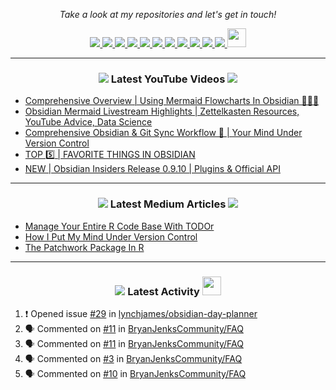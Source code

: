 <!-- Social Section -->
<p align="center">
  <i>Take a look at my repositories and let's get in touch!</i>

<p align="center">
  <a href= "https://github.com/tallguyjenks/">
    <img src="https://img.icons8.com/material-outlined/30/000000/source-code.png"/>
  </a>
  <a href= "https://www.linkedin.com/in/bryanjenks/">
    <img src="https://img.icons8.com/material-outlined/30/000000/linkedin.png"/>
  </a>
  <a href= "https://twitter.com/tallguyjenks">
    <img src="https://img.icons8.com/material-outlined/30/000000/twitter.png"/>
  </a>
  <a href= "https://www.bryanjenks.dev">
    <img src="https://img.icons8.com/material-outlined/30/000000/geography.png"/>
  </a>
  <a href="https://www.buymeacoffee.com/tallguyjenks">
    <img src="https://img.icons8.com/material-outlined/30/000000/cafe.png"/>
  </a>
  <a href="https://www.youtube.com/c/BryanJenksTech?sub_confirmation=1">
    <img src="https://img.icons8.com/material-outlined/30/000000/youtube-play.png"/>
  </a>
  <a href="https://www.twitch.tv/tallguyjenks">
    <img src="https://img.icons8.com/material-outlined/24/000000/twitch.png"/>
  </a>
  <a href="https://orcid.org/0000-0002-9604-3069">
    <img src="https://img.icons8.com/material-outlined/30/000000/camera-addon-identification.png"/>
  </a>
  <a href="https://github.com/tallguyjenks/CV/blob/master/CV.pdf">
    <img src="https://img.icons8.com/material-outlined/30/000000/parse-from-clipboard.png"/>
  </a>
  <a href="mailto:bryanjenks@protonmail.com">
    <img src="https://img.icons8.com/ios-glyphs/30/000000/physics.png"/>
  </a>
  <a href="https://medium.com/@tallguyjenks">
    <img src="https://img.icons8.com/ios-filled/30/000000/medium-new.png"/>
  </a>
  <a href="https://stackoverflow.com/users/12339658/tallguyjenks">
    <img src="https://cdn.jsdelivr.net/npm/simple-icons@3.0.1/icons/stackoverflow.svg" height="30px" width="30px" />
  </a>

  
</p>

---
  
<h3 align="center"><a href="https://www.youtube.com/c/BryanJenksTech?sub_confirmation=1"><img src="https://img.icons8.com/material-outlined/30/000000/youtube-play.png"/></a> Latest YouTube Videos <a href="https://www.youtube.com/c/BryanJenksTech?sub_confirmation=1"><img src="https://img.icons8.com/material-outlined/30/000000/youtube-play.png"/></a></h3>

<!-- YOUTUBE:START -->
- [Comprehensive Overview | Using Mermaid Flowcharts In Obsidian 🧜🏻‍♀️️](https://www.youtube.com/watch?v=Tsu02d6Qti0)
- [Obsidian Mermaid Livestream Highlights | Zettelkasten Resources, YouTube Advice, Data Science](https://www.youtube.com/watch?v=KAoqO9w1zJA)
- [Comprehensive Obsidian & Git Sync Workflow 🔄️ | Your Mind Under Version Control](https://www.youtube.com/watch?v=qqsNNTkhK5Y)
- [TOP 5️⃣️ | FAVORITE THINGS IN OBSIDIAN](https://www.youtube.com/watch?v=iWXd7RNG5qE)
- [NEW | Obsidian Insiders Release 0.9.10 | Plugins & Official API](https://www.youtube.com/watch?v=G69LwbVHXnU)
<!-- YOUTUBE:END -->

---

<h3 align="center"><a href="https://medium.com/@tallguyjenks"><img src="https://img.icons8.com/ios-filled/30/000000/medium-new.png"/></a> Latest Medium Articles <a href="https://medium.com/@tallguyjenks"><img src="https://img.icons8.com/ios-filled/30/000000/medium-new.png"/></a></h3>


<!-- ARTICLES:START -->
- [Manage Your Entire R Code Base With TODOr](https://towardsdatascience.com/manage-your-entire-r-code-base-with-todor-76dcd7abad9?source=rss-32e452bd16bd------2)
- [How I Put My Mind Under Version Control](https://medium.com/analytics-vidhya/how-i-put-my-mind-under-version-control-24caea37b8a5?source=rss-32e452bd16bd------2)
- [The Patchwork Package In R](https://medium.com/analytics-vidhya/the-patchwork-package-in-r-9468e4a7cd29?source=rss-32e452bd16bd------2)
<!-- ARTICLES:END -->

---

<h3 align="center"><a href= "https://github.com/tallguyjenks/"><img src="https://img.icons8.com/material-outlined/30/000000/cafe.png"/></a> Latest Activity <a href= "https://github.com/tallguyjenks/"><img src="https://cdn.jsdelivr.net/npm/simple-icons@3.0.1/icons/stackoverflow.svg" height="30px" width="30px" /></a></h3>

<!--START_SECTION:activity-->
1. ❗️ Opened issue [#29](https://github.com/lynchjames/obsidian-day-planner/issues/29) in [lynchjames/obsidian-day-planner](https://github.com/lynchjames/obsidian-day-planner)
2. 🗣 Commented on [#11](https://github.com/BryanJenksCommunity/FAQ/issues/11) in [BryanJenksCommunity/FAQ](https://github.com/BryanJenksCommunity/FAQ)
3. 🗣 Commented on [#11](https://github.com/BryanJenksCommunity/FAQ/issues/11) in [BryanJenksCommunity/FAQ](https://github.com/BryanJenksCommunity/FAQ)
4. 🗣 Commented on [#3](https://github.com/BryanJenksCommunity/FAQ/issues/3) in [BryanJenksCommunity/FAQ](https://github.com/BryanJenksCommunity/FAQ)
5. 🗣 Commented on [#10](https://github.com/BryanJenksCommunity/FAQ/issues/10) in [BryanJenksCommunity/FAQ](https://github.com/BryanJenksCommunity/FAQ)
<!--END_SECTION:activity-->
